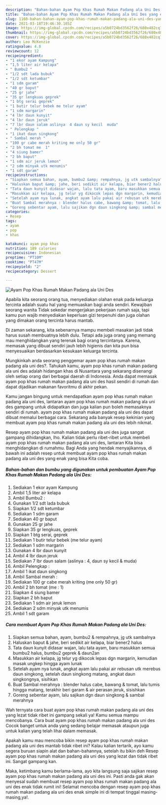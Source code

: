 ```yaml
---
description: "Bahan-bahan Ayam Pop Khas Rumah Makan Padang ala Uni Des yang enak Untuk Jualan"
title: "Bahan-bahan Ayam Pop Khas Rumah Makan Padang ala Uni Des yang enak Untuk Jualan"
slug: 1160-bahan-bahan-ayam-pop-khas-rumah-makan-padang-ala-uni-des-yang-enak-untuk-jualan
date: 2021-03-18T19:46:30.105Z
image: https://img-global.cpcdn.com/recipes/a5b0724bd3562f26/680x482cq70/ayam-pop-khas-rumah-makan-padang-ala-uni-des-foto-resep-utama.jpg
thumbnail: https://img-global.cpcdn.com/recipes/a5b0724bd3562f26/680x482cq70/ayam-pop-khas-rumah-makan-padang-ala-uni-des-foto-resep-utama.jpg
cover: https://img-global.cpcdn.com/recipes/a5b0724bd3562f26/680x482cq70/ayam-pop-khas-rumah-makan-padang-ala-uni-des-foto-resep-utama.jpg
author: Leo McKenzie
ratingvalue: 4.8
reviewcount: 12
recipeingredient:
- "1 ekor ayam Kampung"
- "1,5 liter air kelapa"
- " Bumbu2 "
- "1/2 sdt lada bubuk"
- "1/2 sdt ketumbar"
- "1 sdm garam"
- "40 gr baput"
- "25 gr jahe"
- "35 gr lengkuas geprek"
- "1 btg serai geprek"
- "1 butir telur bebek me telur ayam"
- "1 sdm margarin"
- "4 lbr daun kunyit"
- "4 lbr daun jeruk"
- "7 lbr daun salam aslinya  4 daun sy kecil  muda"
- " Pelengkap "
- "1 ikat daun singkong"
- " Sambal merah "
- "100 gr cabe merah kriting me only 50 gr"
- "2 bh tomat me  1"
- "4 siung bamer"
- "2 bh baput"
- "1 sdm air jeruk lemon"
- "2 sdm minyak utk menumis"
- "1 sdt garam"
recipeinstructions:
- "Siapkan semua bahan, ayam, bumbu2 &amp; rempahnya, jg utk sambalnya"
- "Haluskan baput &amp; jahe, beri sedikit air kelapa, biar bener2 halus"
- "Tata daun kunyit didasar wajan, lalu tata ayam, baru masukkan semua bumbu2 halus, bumbu2 geprek &amp; daun2an"
- "Masukkan air kelapa, jg telur yg dikocok lepas dgn margarin, kemudian masak ungkep hingga ayam lunak"
- "Setelah ayam nya lunak, angkat ayam lalu pakai air rebusan utk merebus daun singkong, setelah daun singkong matang, angkat daun singkongnya, sisihkan"
- "Buat Sambal merahnya : blender halus cabe, bawang &amp; tomat, lalu tumis hingga matang, terakhir beri garam &amp; air perasan jeruk, sisishkan"
- "Goreng sebentar ayam, lalu sajikan dgn daun singkong &amp; sambal merahnya"
categories:
- Resep
tags:
- ayam
- pop
- khas

katakunci: ayam pop khas 
nutrition: 189 calories
recipecuisine: Indonesian
preptime: "PT10M"
cooktime: "PT47M"
recipeyield: "2"
recipecategory: Dessert

---
```



![Ayam Pop Khas Rumah Makan Padang ala Uni Des](https://img-global.cpcdn.com/recipes/a5b0724bd3562f26/680x482cq70/ayam-pop-khas-rumah-makan-padang-ala-uni-des-foto-resep-utama.jpg)

Apabila kita seorang orang tua, menyediakan olahan enak pada keluarga tercinta adalah suatu hal yang memuaskan bagi anda sendiri. Kewajiban seorang  wanita Tidak sekedar mengerjakan pekerjaan rumah saja, tapi kamu pun wajib menyediakan keperluan gizi terpenuhi dan juga olahan yang dimakan orang tercinta harus mantab.

Di zaman  sekarang, kita sebenarnya mampu membeli masakan jadi tidak harus susah membuatnya lebih dulu. Tetapi ada juga orang yang memang mau menghidangkan yang terenak bagi orang tercintanya. Karena, memasak yang dibuat sendiri jauh lebih higienis dan kita pun bisa menyesuaikan berdasarkan kesukaan keluarga tercinta. 



Mungkinkah anda seorang penggemar ayam pop khas rumah makan padang ala uni des?. Tahukah kamu, ayam pop khas rumah makan padang ala uni des adalah hidangan khas di Nusantara yang sekarang disenangi oleh setiap orang dari berbagai daerah di Indonesia. Anda dapat memasak ayam pop khas rumah makan padang ala uni des hasil sendiri di rumah dan dapat dijadikan makanan favoritmu di akhir pekan.

Kamu jangan bingung untuk mendapatkan ayam pop khas rumah makan padang ala uni des, lantaran ayam pop khas rumah makan padang ala uni des gampang untuk didapatkan dan juga kalian pun boleh memasaknya sendiri di rumah. ayam pop khas rumah makan padang ala uni des dapat dibuat memalui berbagai cara. Sekarang ada banyak resep kekinian yang membuat ayam pop khas rumah makan padang ala uni des lebih nikmat.

Resep ayam pop khas rumah makan padang ala uni des juga sangat gampang dihidangkan, lho. Kalian tidak perlu ribet-ribet untuk membeli ayam pop khas rumah makan padang ala uni des, lantaran Kita bisa menghidangkan di rumahmu. Bagi Anda yang hendak menyajikannya, di bawah ini adalah resep untuk membuat ayam pop khas rumah makan padang ala uni des yang enak yang bisa Kita coba.

<!--inarticleads1-->

##### Bahan-bahan dan bumbu yang digunakan untuk pembuatan Ayam Pop Khas Rumah Makan Padang ala Uni Des:

1. Sediakan 1 ekor ayam Kampung
1. Ambil 1,5 liter air kelapa
1. Ambil  Bumbu2 :
1. Gunakan 1/2 sdt lada bubuk
1. Siapkan 1/2 sdt ketumbar
1. Sediakan 1 sdm garam
1. Sediakan 40 gr baput
1. Gunakan 25 gr jahe
1. Siapkan 35 gr lengkuas, geprek
1. Siapkan 1 btg serai, geprek
1. Sediakan 1 butir telur bebek (me telur ayam)
1. Sediakan 1 sdm margarin
1. Gunakan 4 lbr daun kunyit
1. Ambil 4 lbr daun jeruk
1. Sediakan 7 lbr daun salam (aslinya : 4, daun sy kecil &amp; muda)
1. Ambil  Pelengkap :
1. Ambil 1 ikat daun singkong
1. Ambil  Sambal merah :
1. Sediakan 100 gr cabe merah kriting (me only 50 gr)
1. Ambil 2 bh tomat (me : 1)
1. Siapkan 4 siung bamer
1. Siapkan 2 bh baput
1. Sediakan 1 sdm air jeruk lemon
1. Sediakan 2 sdm minyak utk menumis
1. Ambil 1 sdt garam




<!--inarticleads2-->

##### Cara membuat Ayam Pop Khas Rumah Makan Padang ala Uni Des:

1. Siapkan semua bahan, ayam, bumbu2 &amp; rempahnya, jg utk sambalnya
1. Haluskan baput &amp; jahe, beri sedikit air kelapa, biar bener2 halus
1. Tata daun kunyit didasar wajan, lalu tata ayam, baru masukkan semua bumbu2 halus, bumbu2 geprek &amp; daun2an
1. Masukkan air kelapa, jg telur yg dikocok lepas dgn margarin, kemudian masak ungkep hingga ayam lunak
1. Setelah ayam nya lunak, angkat ayam lalu pakai air rebusan utk merebus daun singkong, setelah daun singkong matang, angkat daun singkongnya, sisihkan
1. Buat Sambal merahnya : blender halus cabe, bawang &amp; tomat, lalu tumis hingga matang, terakhir beri garam &amp; air perasan jeruk, sisishkan
1. Goreng sebentar ayam, lalu sajikan dgn daun singkong &amp; sambal merahnya




Wah ternyata cara buat ayam pop khas rumah makan padang ala uni des yang lezat tidak ribet ini gampang sekali ya! Kamu semua mampu mencobanya. Cara buat ayam pop khas rumah makan padang ala uni des Cocok banget untuk anda yang sedang belajar memasak ataupun juga untuk kalian yang telah lihai dalam memasak.

Apakah kamu mau mencoba bikin resep ayam pop khas rumah makan padang ala uni des mantab tidak ribet ini? Kalau kalian tertarik, ayo kamu segera buruan siapin alat dan bahan-bahannya, setelah itu bikin deh Resep ayam pop khas rumah makan padang ala uni des yang lezat dan tidak ribet ini. Sangat gampang kan. 

Maka, ketimbang kamu berlama-lama, ayo kita langsung saja sajikan resep ayam pop khas rumah makan padang ala uni des ini. Pasti anda gak akan menyesal sudah membuat resep ayam pop khas rumah makan padang ala uni des enak tidak rumit ini! Selamat mencoba dengan resep ayam pop khas rumah makan padang ala uni des enak simple ini di tempat tinggal masing-masing,ya!.

